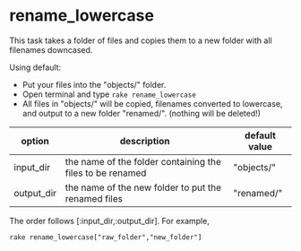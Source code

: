 # rename_lowercase

This task takes a folder of files and copies them to a new folder with all filenames downcased. 

Using default:

- Put your files into the "objects/" folder.
- Open terminal and type `rake rename_lowercase`
- All files in "objects/" will be copied, filenames converted to lowercase, and output to a new folder "renamed/". (nothing will be deleted!)


| option | description | default value |
| --- | --- | --- |
| input_dir | the name of the folder containing the files to be renamed | "objects/" |
| output_dir | the name of the new folder to put the renamed files | "renamed/" |


The order follows [:input_dir,:output_dir].
For example, 

`rake rename_lowercase["raw_folder","new_folder"]`
